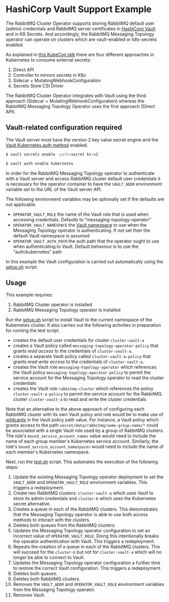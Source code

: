 # HashiCorp Vault Support Example

The RabbitMQ Cluster Operator supports storing RabbitMQ default user (admin)
credentials and RabbitMQ server certificates in
[HashiCorp Vault](https://www.vaultproject.io/) and in K8 Secrets. And
accordingly, the RabbitMQ Messaging Topology operator can operate on clusters
which are vault-enabled or k8s-secrets enabled.

As explained in [this KubeCon talk](https://youtu.be/w0k7MI6sCJg?t=177) there
are four different approaches in Kubernetes to consume external secrets:

1. Direct API
2. Controller to mirrors secrets in K8s
3. Sidecar + MutatingWebhookConfiguration
4. Secrets Store CSI Driver

The RabbitMQ Cluster Operator integrates with Vault using the third approach
(Sidecar + MutatingWebhookConfiguration) whereas the RabbitMQ Messaging
Topology Operator uses the first approach (Direct API).

## Vault-related configuration required

The Vault server must have the version 2 key value secret engine and the 
[Vault Kubernetes auth method](https://www.vaultproject.io/docs/auth/kubernetes)
enabled.

```bash
$ vault secrets enable -path=secret kv-v2
```

```bash
$ vault auth enable kubernetes
```

In order for the RabbitMQ Messaging Topology operator to authenticate with
a Vault server and access RabbitMQ cluster default user credentials it is
necessary for the operator container to have the `VAULT_ADDR` environment
variable set to the URL of the Vault server API.

The following environment variables may be optionally set if the defaults are
not applicable.

- `OPERATOR_VAULT_ROLE` the name of the Vault role that is used when accessing credentials. Defaults to "messaging-topology-operator"
- `OPERATOR_VAULT_NAMESPACE` the [Vault namespace](https://www.vaultproject.io/docs/enterprise/namespaces) to use when the Messaging Topology operator is authenticating. If not set then the default Vault namespace is assumed
- `OPERATOR_VAULT_AUTH_PATH` the auth path that the operator ought to use when authenticating to Vault. Default behaviour is to use the “auth/kubernetes” path

In this example the Vault configuration is carried out automatically using
the  [setup.sh](./setup.sh) script.

## Usage

This example requires:
1. RabbitMQ Cluster operator is installed
2. RabbitMQ Messaging Topology operator is installed

Run the [setup.sh](./setup.sh) script to install Vault to the current
namespace of the Kubernetes cluster. It also carries out the following
activities in preparation for running the test script.

- creates the default user credentials for cluster `cluster-vault-a`
- creates a Vault policy called `messaging-topology-operator-policy` that grants _read access_ to the credentials of `cluster-vault-a`.
- creates a separate Vault policy called `cluster-vault-a-policy` that grants _read write access_ to the credentials of `cluster-vault-a`.
- creates the Vault role `messaging-topology-operator` which references the Vault policy `messaging-topology-operator-policy` to permit the service account for the Messaging Topology operator to read the cluster credentials
- creates the Vault role `rabbitmq-cluster` which references the policy `cluster-vault-a-policy` to permit the service account for the RabbitMQ cluster `cluster-vault-a` to read and write the cluster credentials

Note that an alternative to the above approach of configuring each RabbitMQ
cluster with its own Vault policy and role would be to make use of
[wildcards](https://www.vaultproject.io/docs/concepts/policies#policy-syntax)
in the Vault policy path value. For instance, a Vault policy
which grants access to the path `secret/data/rabbitmq/some-group-name/*`
could be associated with a single Vault role used by a group
of RabbitMQ clusters. The role's `bound_service_account_names` value would
need to include the name of each group member's Kubernetes service account.
Similarly, the role's `bound_service_account_namespaces` would need to
include the name of each member's Kubernetes namespace.

Next, run the [test.sh](./test.sh) script. This automates the execution of the
following steps:
1. Update the existing Messaging Topology operator deployment to set the `VAULT_ADDR` and `OPERATOR_VAULT_ROLE` environment variables. This triggers a redeployment. 
2. Create two RabbitMQ clusters: `cluster-vault-a` which uses Vault to store its admin credentials and `cluster-b` which uses the Kubernetes secret alternative.
3. Creates a queue in each of the RabbitMQ clusters. This demonstrates that the Messaging Topology operator is able to use both access methods to interact with the clusters.
4. Deletes both queues from the RabbitMQ clusters.
5. Updates the Messaging Topology operator configuration to set an incorrect value of `OPERATOR_VAULT_ROLE`. Doing this intentionally breaks the operator authentication with Vault. This triggers a redeployment.
6. Repeats the creation of a queue in each of the RabbitMQ clusters. This will succeed for the `cluster-b` but not for `cluster-vault-a` which will no longer be able to connect to Vault. 
7. Updates the Messaging Topology operator configuration a further time to restore the correct Vault configuration. This triggers a redeployment.
8. Deletes both queues.
9. Deletes both RabbitMQ clusters.
10. Removes the `VAULT_ADDR` and `OPERATOR_VAULT_ROLE` environment variables from the Messaging Topology operator.
11. Removes Vault.

